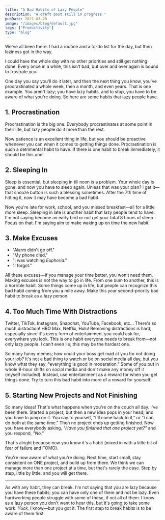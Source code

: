 ```yaml
---
title: "5 Bad Habits of Lazy People"
description: "A draft post still in progress."
pubDate: 2021-03-28
image: "/images/blog/default.jpg"
tags: ["Productivity"]
type: "blog"
---
```


We've all been there. I had a routine and a to-do list for the day, but then laziness got in the way.

I could have the whole day with no other priorities and still get nothing done. Every once in a while, this isn't bad, but over and over again is bound to frustrate you.

One day you say you'll do it later, and then the next thing you know, you've procrastinated a whole week, then a month, and even years. That is one example. You aren't lazy; you have lazy habits, and to stop, you have to be aware of what you're doing. So here are some habits that lazy people have.

## 1. Procrastination

Procrastination is the big one. Everybody procrastinates at some point in their life, but lazy people do it more than the rest.

Now patience is an excellent thing in life, but you should be proactive whenever you can when it comes to getting things done. Procrastination is such a detrimental habit to have. If there is one habit to break immediately, it should be this one!

## 2. Sleeping In

Sleep is essential, but sleeping in till noon is a problem. Your whole day is gone, and now you have to sleep again. Unless that was your plan? I get it—that snooze button is such a blessing sometimes. After the 7th time of hitting it, now it may have become a bad habit.

Now you're late for work, school, and you missed breakfast—all for a little more sleep. Sleeping in late is another habit that lazy people tend to have. I'm not saying become an early bird or not get your total 8 hours of sleep. Focus on that. I'm saying aim to make waking up on time the new habit.

## 3. Make Excuses

- "Alarm didn't go off."
- "My phone died."
- "I was watching *Euphoria*."
- "I forgot."

All these excuses—if you manage your time better, you won’t need them. Making excuses is not the way to go in life. From one bum to another, this is a horrible habit. Some things come up in life, but people can recognize this bad habit coming from you a mile away. Make this your second-priority bad habit to break as a lazy person.

## 4. Too Much Time With Distractions

Twitter, TikTok, Instagram, Snapchat, YouTube, Facebook, etc... There's so much distraction! HBO Max, Netflix, Hulu! Removing distractions is hard, especially since it's every form of entertainment you could ask for, everywhere you look. This is one habit everyone needs to break from—not only lazy people. I can't even lie; this may be the hardest one.

So many funny memes; how could your boss get mad at you for not doing your job? It's not a bad thing to watch or be on social media all day, but you know what they say: "everything is good in moderation." Some of you put in whole 8-hour shifts on social media and don't make any money off it (myself included). Instead, use entertainment as a reward for when you get things done. Try to turn this bad habit into more of a reward for yourself.

## 5. Starting New Projects and Not Finishing

So many ideas! That's what happens when you're on the couch all day. I've been there. Started a project, but then a new idea pops in your head, and you have to jump on it. You say to yourself, "I'll come back to it," or "I can do both at the same time." Then no project ends up getting finished. Now you have everybody asking, *"Have you finished that one project yet?"* and you respond, *"No."*

That's alright because now you know it's a habit (mixed in with a little bit of fear of failure and FOMO).

You're now aware of what you're doing. Next time, start small, stay consistent on ONE project, and build up from there. We think we can manage more than one project at a time, but that's rarely the case. Step by step, little by little, and you will get there.

---

As with any habit, they can break. I'm not saying that you are lazy because you have these habits; you can have only one of them and not be lazy. Even hardworking people struggle with some of these, if not all of them. I know as a lazy person you don't want to hear this, but it's going to take some work. *Yuck,* I know—but you got it. The first step to break habits is to be aware of them first.